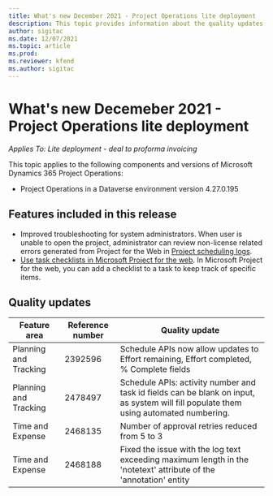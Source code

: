 ```yaml
---
title: What's new December 2021 - Project Operations lite deployment
description: This topic provides information about the quality updates that are available in the December 2021 release of Project Operations lite deployment.
author: sigitac
ms.date: 12/07/2021
ms.topic: article
ms.prod:
ms.reviewer: kfend 
ms.author: sigitac
---
```


# What's new Decemeber 2021 - Project Operations lite deployment

_Applies To: Lite deployment - deal to proforma invoicing_

This topic applies to the following components and versions of Microsoft Dynamics 365 Project Operations:

- Project Operations in a Dataverse environment version 4.27.0.195


## Features included in this release

- Improved troubleshooting for system administrators. When user is unable to open the project, administrator can review non-license related errors generated from Project for the Web in [Project scheduling logs](https://docs.microsoft.com/en-us/dynamics365/project-operations/project-management/schedule-api-logs).
- [Use task checklists in Microsoft Project for the web](https://support.microsoft.com/en-us/office/use-task-checklists-in-microsoft-project-for-the-web-c69bcf73-5c75-4ad3-9893-6d6f92360e9c). In Microsoft Project for the web, you can add a checklist to a task to keep track of specific items.


##

## Quality updates

| **Feature area** | **Reference number** | **Quality update** |
| --- | --- | --- |
| Planning and Tracking | 2392596 | Schedule APIs now allow updates to Effort remaining, Effort completed, % Complete fields |
| Planning and Tracking | 2478497 | Schedule APIs: activity number and task id fields can be blank on input, as system will fill populate them using automated numbering.|
| Time and Expense | 2468135 | Number of approval retries reduced from 5 to 3 |
| Time and Expense | 2468188 | Fixed the issue with the log text exceeding maximum length in the &#39;notetext&#39; attribute of the &#39;annotation&#39; entity |
